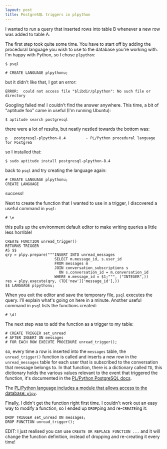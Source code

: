 ```yaml
---
layout: post
title: PostgreSQL triggers in plpython
---
```


I wanted to run a query that inserted rows into table B whenever a new row was added to table A.

The first step took quite some time. You have to start off by adding the procedural language you wish to use to the database you're working with. I'm happy with Python, so I chose `plpython`:

    $ psql
    
    # CREATE LANGUAGE plpythonu;

but it didn't like that, I got an error:

    ERROR:  could not access file "$libdir/plpython": No such file or directory

Googling failed me! I couldn't find the answer anywhere. This time, a bit of "aptitude foo" came in useful (I'm running Ubuntu):

    $ aptitude search postgresql

there were a lot of results, but neatly nestled towards the bottom was:

    p   postgresql-plpython-8.4         - PL/Python procedural language for PostgreS

so I installed that:

    $ sudo aptitude install postgresql-plpython-8.4

back to `psql` and try creating the language again:

    # CREATE LANGUAGE plpythonu;
    CREATE LANGUAGE

success!

Next to create the function that I wanted to use in a trigger, I discovered a useful command in `psql`:

    # \e

this pulls up the environment default editor to make writing queries a little less horrible!

    CREATE FUNCTION unread_trigger()
    RETURNS TRIGGER
    AS $$
    qry = plpy.prepare("""INSERT INTO unread_messages
                          SELECT m.message_id, s.user_id
                          FROM messages m
                          JOIN conversation_subscriptions s
                            ON s.conversation_id = m.conversation_id
                          WHERE m.message_id = $1;""", ("INTEGER",))
    res = plpy.execute(qry, (TD['new']['message_id'],))
    $$ LANGUAGE plpythonu;

When you exit the editor and save the temporary file, `psql` executes the query. I'll explain what's going on here in a minute. Another useful command in `psql` lists the functions created:

    # \df

The next step was to add the function as a trigger to my table:

    # CREATE TRIGGER set_unread 
    # AFTER INSERT ON messages 
    # FOR EACH ROW EXECUTE PROCEDURE unread_trigger();

so, every time a row is inserted into the `messages` table, the `unread_trigger()` function is called and inserts a new row in the `unread_messages` table for each user that is subscribed to the conversation that message belongs to. In that function, there is a dictionary called `TD`, this dictionary holds the various values relevant to the event that triggered the function, it's documented in the [PL/Python PostgreSQL docs][PLPYTH].

The [PL/Python language includes a module that allows access to the database: `plpy`][PLPY].

Finally, I didn't get the function right first time. I couldn't work out an easy way to modify a function, so I ended up `DROP`ping and re-`CREATE`ing it:

    DROP TRIGGER set_unread ON messages;
    DROP FUNCTION unread_trigger();

EDIT: I just realised you can use `CREATE OR REPLACE FUNCTION ...` and it will change the function definition, instead of dropping and re-creating it every time!


[PLPYTH]: http://www.postgresql.org/docs/8.4/static/plpython-trigger.html
[PLPY]: http://www.postgresql.org/docs/8.4/static/plpython-database.html